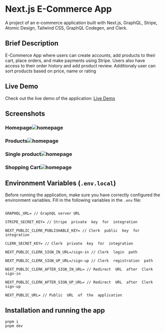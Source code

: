 # Next.js E-Commerce App

A project of an e-commerce application built with Next.js, GraphQL, Stripe, Atomic Design, Tailwind CSS, GraphQL Codegen, and Clerk.

## Brief Description

E-Commerce App where users can create accounts, add products to their cart, place orders, and make payments using Stripe. Users also have access to their order history and add product review. Additionaly user can sort products based on price, name or rating

## Live Demo

Check out the live demo of the application: [Live Demo](https://next13-ecommerce-five.vercel.app/)

## Screenshots

### Homepage![homepage](https://www.tarabasz.dev/_next/image?url=/img/ecom1.png&w=1080&q=75)

### Products![homepage](https://www.tarabasz.dev/_next/image?url=/img/ecom2.png&w=1080&q=75)

### Single product![homepage](https://www.tarabasz.dev/_next/image?url=/img/ecom3.png&w=1080&q=75)

### Shopping Cart![homepage](https://www.tarabasz.dev/_next/image?url=/img/ecom3.png&w=1080&q=75)

## Environment Variables (`.env.local`)

Before running the application, make sure you have correctly configured the environment variables. Fill in the following variables in the `.env` file:

```env

GRAPHQL_URL= // GraphQL server URL

STRIPE_SECRET_KEY= // Stripe  private  key  for  integration

NEXT_PUBLIC_CLERK_PUBLISHABLE_KEY= // Clerk  public  key  for  integration

CLERK_SECRET_KEY= // Clerk  private  key  for  integration

NEXT_PUBLIC_CLERK_SIGN_IN_URL=/sign-in // Clerk  login  path

NEXT_PUBLIC_CLERK_SIGN_UP_URL=/sign-up // Clerk  registration  path

NEXT_PUBLIC_CLERK_AFTER_SIGN_IN_URL= // Redirect  URL  after  Clerk  sign-in

NEXT_PUBLIC_CLERK_AFTER_SIGN_UP_URL= // Redirect  URL  after  Clerk  sign-up

NEXT_PUBLIC_URL= // Public  URL  of  the  application

```

## Installation and running the app

```
pnpm i
pnpm dev
```
